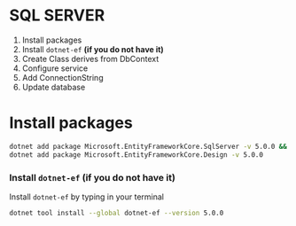 # SQL SERVER
1. Install packages
1. Install `dotnet-ef` **(if you do not have it)**
1. Create Class derives from DbContext
1. Configure service
1. Add ConnectionString
1. Update database

# Install packages
```sh
dotnet add package Microsoft.EntityFrameworkCore.SqlServer -v 5.0.0 &&
dotnet add package Microsoft.EntityFrameworkCore.Design -v 5.0.0
```
### Install `dotnet-ef` **(if you do not have it)**
Install `dotnet-ef` by typing in your terminal
```sh
dotnet tool install --global dotnet-ef --version 5.0.0
```
